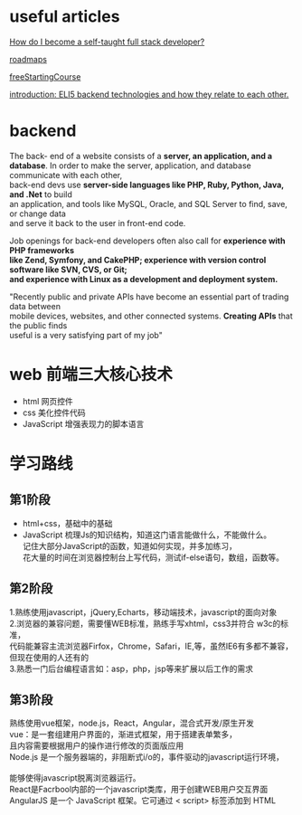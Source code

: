 # useful articles 
[How do I become a self-taught full stack developer?](https://www.quora.com/How-do-I-become-a-self-taught-full-stack-developer/answer/Ismael-Velasco-1/log)

[roadmaps](https://roadmap.sh/best-practices)

[freeStartingCourse](https://www.theodinproject.com/paths)

[introduction: ELI5 backend technologies and how they relate to each other.](https://www.reddit.com/r/learnprogramming/comments/cddd9k/comment/ettcymq/?utm_source=share&utm_medium=web2x)

# backend 
The back- end of a website consists of a **server, an application, and a database**.
In order to make the server, application, and database communicate with each other, <br>
back-end devs use **server-side languages like PHP, Ruby, Python, Java, and .Net** to build<br>
an application, and tools like MySQL, Oracle, and SQL Server to find, save, or change data<br>
and serve it back to the user in front-end code. 

Job openings for back-end developers often also call for **experience with PHP frameworks <br>
like Zend, Symfony, and CakePHP; experience with version control software like SVN, CVS, or Git;<br>
and experience with Linux as a development and deployment system.**

"Recently public and private APIs have become an essential part of trading data between<br>
mobile devices, websites, and other connected systems. **Creating APIs** that the public finds <br>
useful is a very satisfying part of my job"


# web 前端三大核心技术
* html 网页控件
* css 美化控件代码
* JavaScript 增强表现力的脚本语言
# 学习路线
## 第1阶段
* html+css，基础中的基础
* JavaScript
梳理Js的知识结构，知道这门语言能做什么，不能做什么。<br>
记住大部分JavaScript的函数，知道如何实现，并多加练习，<br>
花大量的时间在浏览器控制台上写代码，测试if-else语句，数组，函数等。<br>

## 第2阶段
1.熟练使用javascript，jQuery,Echarts，移动端技术，javascript的面向对象<br>
2.浏览器的兼容问题，需要懂WEB标准，熟练手写xhtml，css3并符合 w3c的标准，<br>
代码能兼容主流浏览器Firfox，Chrome，Safari，IE,等，虽然IE6有多都不兼容，<br>
但现在使用的人还有的<br>
3.熟悉一门后台编程语言如：asp，php，jsp等来扩展以后工作的需求

## 第3阶段
熟练使用vue框架，node.js，React，Angular，混合式开发/原生开发<br>
vue：是一套组建用户界面的，渐进式框架，用于搭建表单繁多， <br> 
且内容需要根据用户的操作进行修改的页面版应用<br>
Node.js 是一个服务器端的，非阻断式i/o的，事件驱动的javascript运行环境，<br>  
能够使得javascript脱离浏览器运行。<br>
React是Facrbool内部的一个javascript类库，用于创建WEB用户交互界面<br>
AngularJS 是一个 JavaScript 框架。它可通过 < script> 标签添加到 HTML
